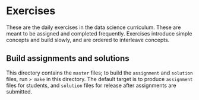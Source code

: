 # Exercises

These are the daily exercises in the data science curriculum. These are meant to
be assigned and completed frequently. Exercises introduce simple concepts and
build slowly, and are ordered to interleave concepts.

## Build assignments and solutions

This directory contains the `master` files; to build the `assignment` and
`solution` files, run `> make` in this directory. The default target is to
produce `assignment` files for students, and `solution` files for release after
assignments are submitted.
